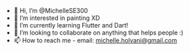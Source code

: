 - 👋 Hi, I’m @MichelleSE300
- 👀 I’m interested in painting XD
- 🌱 I’m currently learning Flutter and Dart!
- 💞️ I’m looking to collaborate on anything that helps people :)
- 📫 How to reach me - email: michelle.holvani@gmail.com

<!---
MichelleSE300/MichelleSE300 is a ✨ special ✨ repository because its `README.md` (this file) appears on your GitHub profile.
You can click the Preview link to take a look at your changes.
--->
